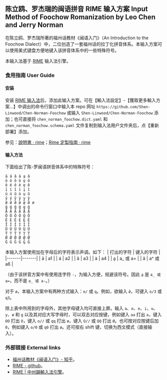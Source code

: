 ## 陈立鸥、罗杰瑞的闽语拼音 RIME 输入方案 Input Method of Foochow Romanization by Leo Chen and Jerry Norman

在陈立鸥、罗杰瑞所著的福州话教材《闽语入门》（An Introduction to the Foochow Dialect）中，二位创造了一套福州话的拉丁化拼音体系。本输入方案可以使用美式键盘方便地键入该拼音体系中的一些特殊符号。

本输入法基于 [RIME](https://github.com/rime) 输入法引擎。

### 食用指南 User Guide
#### 安装
安装 [RIME 输入法](https://rime.im/download/)后，添加此输入方案。可在【輸入法設定】-【獲取更多輸入方案…】中调出的命令行窗口中输入本 repo 网址 `https://github.com/Shen-Linwood/Chen-Norman-Foochow` 或输入 `Shen-Linwood/Chen-Norman-Foochow` 添加；也可直接将 `chen_norman_foochow.dict.yaml` 和 `chen_norman_foochow.schema.yaml` 文件复制到输入法用户文件夹后，点【重新部署】添加。

参见：[說明書 · rime](https://github.com/rime/home/wiki/UserGuide)；[Rime 定製指南 · rime](https://github.com/rime/home/wiki/CustomizationGuide#%E9%87%8D%E6%96%B0%E4%BD%88%E7%BD%B2%E7%9A%84%E6%93%8D%E4%BD%9C%E6%96%B9%E6%B3%95)

#### 输入方法
下面给出了陈-罗闽语拼音体系中的特殊符号：
```
ā á ǎ à a̱ â
ō ó ǒ ò o̱ ô
ē é ě è e̱ ê
ī í ǐ ì i̱ î
ū ú ǔ ù u̱ û
ȳ ý y̌ ỳ y̱ ŷ
ø̄ ǿ ø̌ ø̀ ø̱ ø̂ ø
ḡ ǵ ǧ g̀ g̠ ĝ
Ā Á Ǎ À A̱ Â
Ō Ó Ǒ Ò O̱ Ô
Ē É Ě È E̱ Ê
Ī Í Ǐ Ì I̱ Î
Ū Ú Ǔ Ù U̱ Û
Ȳ Ý Y̌ Ỳ Y̱ Ŷ
Ø̄ Ǿ Ø̌ Ø̀ Ø̱ Ø̂
Ḡ Ǵ Ǧ G̀ G̱ Ĝ
```
本输入方案使用加在字母后的字符表示声调。如下：
| 打出的字符 | 键入的字符 |
|-------|-------|
| ā | a1 |
| á | a2 |
| ǎ | a3 |
| à | a4 |
| a̱ | a_ 或 a= |
| â | a^ 或 a6 |

（由于该拼音方案中有使用连字符 `-`，为输入方便，规避该符号。因此 `a̱` 是 `a_ 或 a=`，而不是 `a_ 或 a-`。）

对于 `ø`，本输入方案中有两种方式输入：`o/` 或 `q`。例如，欲输入 `ø̌`，可键入 `o/3` 或 `q3`。

除上表中所用到的字母外，其他字母键入均可直接上屏。输入 `a`、`o`、`e`、`i`、`u`、`y`、`ø` 和 `g` 以及其对应大写字母时，可以双击对应按键，例如键入 `aa` 打出 `a`，键入 `OO` 打出 `O`，键入 `o//` 或 `qq` 打出 `ø`，键入 `O//` 或 `QQ` 打出 `Ø`。也可按对应按键后加 `0`，例如键入 `o/0` 或 `q0` 打出 `ø`。还可按右 shift 键，切换为西文模式（直接输入）。

### 外部链接 External links
- [福州话教材《闽语入门》- 知乎](https://www.zhihu.com/column/ming-ngy-ik-muong)。
- [RIME - github](https://github.com/rime)。
- [RIME | 中州韻輸入法引擎](https://rime.im/)。
